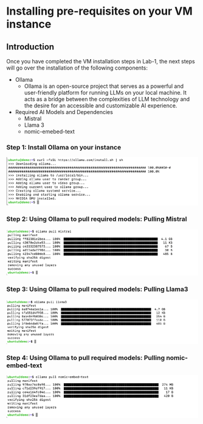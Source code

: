 # Installing pre-requisites on your VM instance 

## Introduction

Once you have completed the VM installation steps in Lab-1, the next steps will go over the installation of the following components:
- Ollama
    - Ollama is an open-source project that serves as a powerful and user-friendly platform for running LLMs on your local machine. It acts as a bridge between the complexities of LLM technology and the desire for an accessible and customizable AI experience.
- Required AI Models and Dependencies
    - Mistral
    - Llama 3
    - nomic-emebed-text


### Step 1: Install Ollama on your instance

![Install Ollama](/edge-cloud/ai-edge-rover/pre_requisites_VM/images/6_install_ollama.png)

### Step 2: Using Ollama to pull required models: Pulling Mistral

![Install Pulling Mistral](/edge-cloud/ai-edge-rover/pre_requisites_VM/images/7_pull_mistral.png)

### Step 3: Using Ollama to pull required models: Pulling Llama3

![Install Pulling Llama3](/edge-cloud/ai-edge-rover/pre_requisites_VM/images/8_pull_llama3.png)

### Step 4: Using Ollama to pull required models: Pulling nomic-embed-text

![Install Pulling Llama3](/edge-cloud/ai-edge-rover/pre_requisites_VM/images/9_pull_nomic_embed_text.png)


